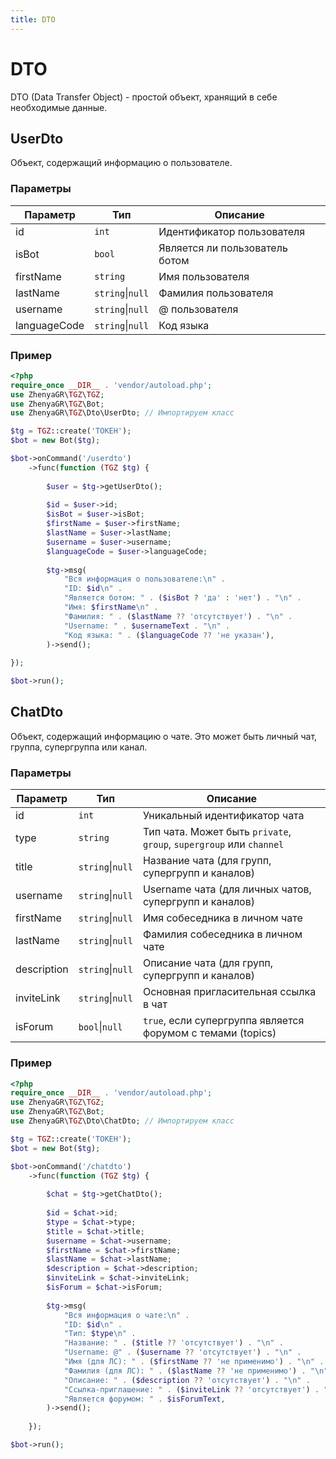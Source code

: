 ```yaml
---
title: DTO
---
```


# DTO
DTO (Data Transfer Object) - простой объект, хранящий в себе необходимые данные.

## UserDto
Объект, содержащий информацию о пользователе.

### Параметры
| Параметр     | Тип              | Описание                       |
|--------------|------------------|--------------------------------|
| id           | `int`            | Идентификатор пользователя     |
| isBot        | `bool`           | Является ли пользователь ботом |
| firstName    | `string`         | Имя пользователя               |
| lastName     | `string`\|`null` | Фамилия пользователя           |
| username     | `string`\|`null` | @ пользователя                 |
| languageCode | `string`\|`null` | Код языка                      |

### Пример
```php
<?php
require_once __DIR__ . 'vendor/autoload.php';
use ZhenyaGR\TGZ\TGZ;
use ZhenyaGR\TGZ\Bot;
use ZhenyaGR\TGZ\Dto\UserDto; // Импортируем класс

$tg = TGZ::create('ТОКЕН');
$bot = new Bot($tg);

$bot->onCommand('/userdto')
    ->func(function (TGZ $tg) {
    
        $user = $tg->getUserDto();
    
        $id = $user->id;
        $isBot = $user->isBot;
        $firstName = $user->firstName;
        $lastName = $user->lastName;
        $username = $user->username;
        $languageCode = $user->languageCode;
    
        $tg->msg(
            "Вся информация о пользователе:\n" .
            "ID: $id\n" .
            "Является ботом: " . ($isBot ? 'да' : 'нет') . "\n" .
            "Имя: $firstName\n" .
            "Фамилия: " . ($lastName ?? 'отсутствует') . "\n" .
            "Username: " . $usernameText . "\n" .
            "Код языка: " . ($languageCode ?? 'не указан'),
        )->send();
        
});

$bot->run();
```

## ChatDto
Объект, содержащий информацию о чате. Это может быть личный чат, группа, супергруппа или канал.

### Параметры
| Параметр    | Тип              | Описание                                                            |
|-------------|------------------|---------------------------------------------------------------------|
| id          | `int`            | Уникальный идентификатор чата                                       |
| type        | `string`         | Тип чата. Может быть `private`, `group`, `supergroup` или `channel` |
| title       | `string`\|`null` | Название чата (для групп, супергрупп и каналов)                     |
| username    | `string`\|`null` | Username чата (для личных чатов, супергрупп и каналов)              |
| firstName   | `string`\|`null` | Имя собеседника в личном чате                                       |
| lastName    | `string`\|`null` | Фамилия собеседника в личном чате                                   |
| description | `string`\|`null` | Описание чата (для групп, супергрупп и каналов)                     |
| inviteLink  | `string`\|`null` | Основная пригласительная ссылка в чат                               |
| isForum     | `bool`\|`null`   | `true`, если супергруппа является форумом с темами (topics)         |

### Пример
```php
<?php
require_once __DIR__ . 'vendor/autoload.php';
use ZhenyaGR\TGZ\TGZ;
use ZhenyaGR\TGZ\Bot;
use ZhenyaGR\TGZ\Dto\ChatDto; // Импортируем класс

$tg = TGZ::create('ТОКЕН');
$bot = new Bot($tg);

$bot->onCommand('/chatdto')
    ->func(function (TGZ $tg) {
    
        $chat = $tg->getChatDto();
    
        $id = $chat->id;
        $type = $chat->type;
        $title = $chat->title;
        $username = $chat->username;
        $firstName = $chat->firstName;
        $lastName = $chat->lastName;
        $description = $chat->description;
        $inviteLink = $chat->inviteLink;
        $isForum = $chat->isForum;
    
        $tg->msg(
            "Вся информация о чате:\n" .
            "ID: $id\n" .
            "Тип: $type\n" .
            "Название: " . ($title ?? 'отсутствует') . "\n" .
            "Username: @" . ($username ?? 'отсутствует') . "\n" .
            "Имя (для ЛС): " . ($firstName ?? 'не применимо') . "\n" .
            "Фамилия (для ЛС): " . ($lastName ?? 'не применимо') . "\n" .
            "Описание: " . ($description ?? 'отсутствует') . "\n" .
            "Ссылка-приглашение: " . ($inviteLink ?? 'отсутствует') . "\n" .
            "Является форумом: " . $isForumText,
        )->send();
        
    });

$bot->run();
```